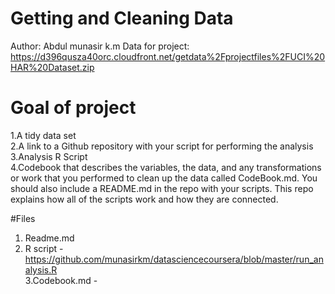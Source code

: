 # Getting and Cleaning Data 

Author: Abdul munasir k.m
Data for project: https://d396qusza40orc.cloudfront.net/getdata%2Fprojectfiles%2FUCI%20HAR%20Dataset.zip


# Goal of project
1.A tidy data set </br>
2.A link to a Github repository with your script for performing the analysis</br>
3.Analysis R Script</br>
4.Codebook that describes the variables, the data, and any transformations or work that you performed to clean up the data called CodeBook.md. You should also include a README.md in the repo with your scripts. This repo explains how all of the scripts work and how they are connected.


#Files

1. Readme.md </br>
2. R script - https://github.com/munasirkm/datasciencecoursera/blob/master/run_analysis.R </br>
3.Codebook.md - 
